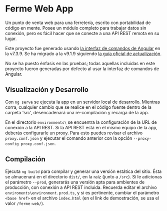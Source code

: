 # Ferme Web App
Un punto de venta web para una ferretería, escrito con portabilidad de código en mente. Posee un módulo completo para trabajar datos sin conexión, pero es fácil hacer que se conecte a una API REST remota en su lugar.

Este proyecto fue generado usando [la interfaz de comandos de Angular](https://github.com/angular/angular-cli) en la v7.3.9.
Se ha migrado a la v9.1.9 siguiendo [la guía oficial de actualización](https://update.angular.io/).

No se ha puesto énfasis en las pruebas; todas aquellas incluidas en este proyecto fueron generadas por defecto al usar la interfaz de comandos de Angular.

## Visualización y Desarrollo
Con `ng serve` se ejecuta la app en un servidor local de desarrollo. Mientras corra, cualquier cambio que se realice en el código fuente dentro de la carpeta 'src', desencadenará una re-compilación y recarga de la app.

En el directorio `environments\` se encuentra la configuración de la URL de conexión a la API REST.
Si la API REST está en el mismo equipo de la app, deberás configurarle un proxy. Para esto puedes revisar el archivo `proxy.conf.json` y ejecutar el comando anterior con la opción `--proxy-config proxy.conf.json`.

## Compilación
Ejecuta `ng build` para compilar y generar una versión estática del sitio. 
Ésta se almacenará en el directorio `dist/`, en la raíz (junto a `/src`). 
Si le adicionas el parámetro `--prod`, generarás una versión apta para ambientes de producción, con conexión a API REST incluida. Recuerda editar el archivo `enviroments\environment.prod.ts`, y si es pertinente, cambiar el parámetro `<base href>` en el archivo `index.html` (en el link de demostración, se usa el valor `/ferme-web/`).
